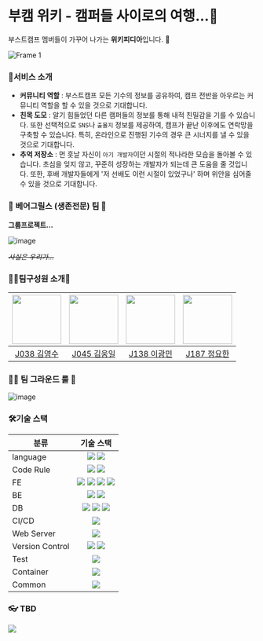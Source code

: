 # 부캠 위키 - 캠퍼들 사이로의 여행...🚉

부스트캠프 멤버들이 가꾸어 나가는 **위키피디아**입니다. 🌲
 
![Frame 1](https://user-images.githubusercontent.com/66904178/139255656-f9fbdd3c-1928-4a82-a035-7c4b5c187c83.png)

### 🎉서비스 소개

- **커뮤니티 역할** : 부스트캠프 모든 기수의 정보를 공유하여, 캠프 전반을 아우르는 커뮤니티 역할을 할 수 있을 것으로 기대합니다.
- **친목 도모** : 알기 힘들었던 다른 캠퍼들의 정보를 통해 내적 친밀감을 기를 수 있습니다. 또한 선택적으로 `SNS`나 `출몰지` 정보를 제공하여, 캠프가 끝난 이후에도 연락망을 구축할 수 있습니다. 특히, 온라인으로 진행된 기수의 경우 큰 시너지를 낼 수 있을 것으로 기대합니다.
- **추억 저장소** : 먼 훗날 자신이 `아기 개발자`이던 시절의 적나라한 모습을 돌아볼 수 있습니다. 초심을 잊지 않고, 꾸준히 성장하는 개발자가 되는데 큰 도움을 줄 것입니다. 또한, 후배 개발자들에게 '저 선배도 이런 시절이 있었구나' 하며 위안을 심어줄 수 있을 것으로 기대합니다.

### 🦁 **베어그릴스 (생존전문) 팀** 🐯
**그룹프로젝트...**

![image](https://user-images.githubusercontent.com/53328838/139226460-cd4f832c-f587-4645-825b-a724c09def9c.png)

~~*사실은 우리가...*~~


### 🙆‍♂️팀구성원 소개🙆‍
|[<img src="https://github.com/0xsuky.png" width="100px">](https://github.com/0xsuky)|[<img src="https://github.com/wil953742.png" width="100px">](https://github.com/wil953742)|[<img src="https://github.com/LeeKwang-min.png" width="100px">](https://github.com/LeeKwang-min)|[<img src="https://github.com/ingyeoking13.png" width="100px">](https://github.com/ingyeoking13)|
|:---:|:---:|:---:|:---:|
|[J038 김영수](https://github.com/0xsuky) | [J045 김웅일](https://github.com/wil953742) | [J138 이광민](https://github.com/LeeKwang-min) | [J187 정요한](https://github.com/ingyeoking13)


### 👨‍✈️ 팀 그라운드 룰 📜

![image](https://user-images.githubusercontent.com/18030634/139003208-13e74e9b-e67a-4251-8be2-1d68877808c6.png)


### 🛠기술 스택
| <center>분류</center> | <center>기술 스택</center> |
|:---|:---:|
| language | <img src="https://img.shields.io/badge/JavaScript-F7DF1E?style=flat-square&logo=JavaScript&logoColor=white"/> <img src="https://img.shields.io/badge/TypeScript-3178C6?style=flat-square&logo=TypeScript&logoColor=white"/>  |
| Code Rule | <img src="https://img.shields.io/badge/ESLint-4B32C3?style=flat-square&logo=ESLint&logoColor=white"/> <img src="https://img.shields.io/badge/Prettier-F7B93E?style=flat-square&logo=Prettier&logoColor=white"/> |
| FE |<img src="https://img.shields.io/badge/React-61DAFB?style=flat-square&logo=React&logoColor=white"/> <img src="https://img.shields.io/badge/styled components-DB7093?style=flat-square&logo=styled components&logoColor=white"/> <img src="https://img.shields.io/badge/Webpack-8DD6F9?style=flat-square&logo=Webpack&logoColor=white"/> <img src="https://img.shields.io/badge/Babel-F9DC3E?style=flat-square&logo=Babel&logoColor=white"/>|
| BE |<img src="https://img.shields.io/badge/Node.js-339933?style=flat-square&logo=node.js&logoColor=white"/> <img src="https://img.shields.io/badge/Express-000000?style=flat-square&logo=JavaScript&logoColor=white"/> |
| DB | <img src="https://img.shields.io/badge/MySQL-4479A1?style=flat-square&logo=MySQL&logoColor=white"/> <img src="https://img.shields.io/badge/Redis-DC382D?style=flat-square&logo=Redis&logoColor=white"/> <img src="https://img.shields.io/badge/Sequelize-52B0E7?style=flat-square&logo=Sequelize&logoColor=white"/>
| CI/CD | <img src="https://img.shields.io/badge/GitHub%20Actions-2088FF?style=flat-square&logo=GitHubActions&logoColor=white"/> |
| Web Server | <img src="https://img.shields.io/badge/NGINX-009639?style=flat-square&logo=NGINX&logoColor=white"/> |
| Version Control | <img src="https://img.shields.io/badge/Git-F05032?style=flat-square&logo=Git&logoColor=white"/> <img src="https://img.shields.io/badge/GitHub-181717?style=flat-square&logo=GitHub&logoColor=white"/> |
| Test | <img src="https://img.shields.io/badge/Jest-C21325?style=flat-square&logo=Jest&logoColor=white"/> |
| Container | <img src="https://img.shields.io/badge/Docker-2496ED?style=flat-square&logo=Docker&logoColor=white"/> |
| Common | <img src="https://img.shields.io/badge/Socket.io-010101?style=flat-square&logo=Socket.io&logoColor=white"/> |


### 👓 TBD
<img src="https://img.shields.io/badge/SonarQube-4E9BCD?style=flat-square&logo=SonarQube&logoColor=white"/>
